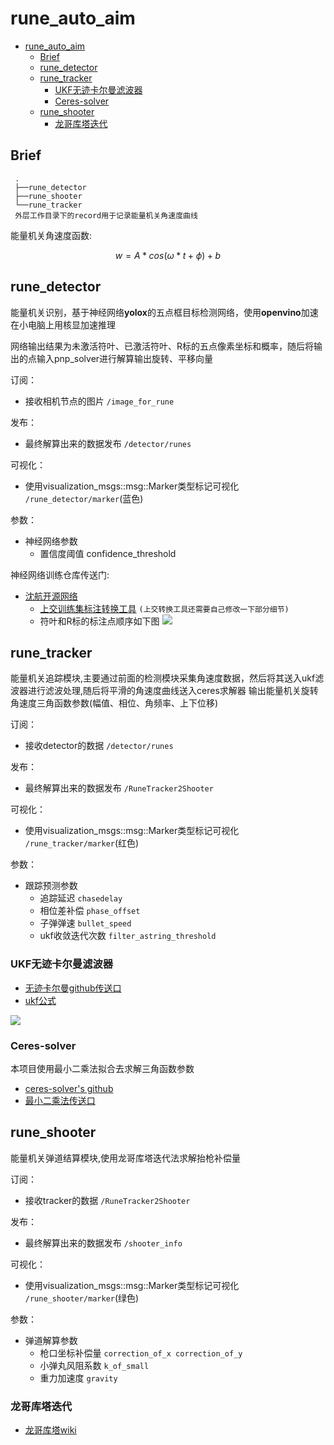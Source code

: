# rune_auto_aim
- [rune\_auto\_aim](#rune_auto_aim)
  - [Brief](#brief)
  - [rune\_detector](#rune_detector)
  - [rune\_tracker](#rune_tracker)
    - [UKF无迹卡尔曼滤波器](#ukf无迹卡尔曼滤波器)
    - [Ceres-solver](#ceres-solver)
  - [rune\_shooter](#rune_shooter)
    - [龙哥库塔迭代](#龙哥库塔迭代)
  
## Brief
```
 .
 ├──rune_detector
 ├──rune_shooter
 └──rune_tracker
 外层工作目录下的record用于记录能量机关角速度曲线
 ```
 能量机关角速度函数:
 
$$  w = A * cos (\omega * t + \phi) + b  $$

## rune_detector
能量机关识别，基于神经网络**yolox**的五点框目标检测网络，使用**openvino**加速在小电脑上用核显加速推理

网络输出结果为未激活符叶、已激活符叶、R标的五点像素坐标和概率，随后将输出的点输入pnp_solver进行解算输出旋转、平移向量

订阅：
- 接收相机节点的图片 `/image_for_rune`

发布：
- 最终解算出来的数据发布 `/detector/runes`

可视化：
- 使用visualization_msgs::msg::Marker类型标记可视化 `/rune_detector/marker`(蓝色)

参数：
- 神经网络参数
  - 置信度阈值 confidence_threshold

神经网络训练仓库传送门:
- [沈航开源网络](https://github.com/tup-robomaster/TUP-NN-Train-2)
  - [上交训练集标注转换工具](https://github.com/Spphire/RM-labeling-tool)
  ```(上交转换工具还需要自己修改一下部分细节)```
  - 符叶和R标的标注点顺序如下图
![](docs/RunePoint.jpg)

## rune_tracker
能量机关追踪模块,主要通过前面的检测模块采集角速度数据，然后将其送入ukf滤波器进行滤波处理,随后将平滑的角速度曲线送入ceres求解器
输出能量机关旋转角速度三角函数参数(幅值、相位、角频率、上下位移)

订阅：
- 接收detector的数据 `/detector/runes`

发布：
- 最终解算出来的数据发布 `/RuneTracker2Shooter`

可视化：
- 使用visualization_msgs::msg::Marker类型标记可视化 `/rune_tracker/marker`(红色)

参数：
- 跟踪预测参数
  - 追踪延迟 `chasedelay`
  - 相位差补偿 `phase_offset`
  - 子弹弹速 `bullet_speed`
  - ukf收敛迭代次数 `filter_astring_threshold`

### UKF无迹卡尔曼滤波器
- [无迹卡尔曼github传送口](https://github.com/saishiva024/LIDAR-RADAR-Fusion-UKF/blob/master/src/ukf.cpp)
- [ukf公式](https://zhuanlan.zhihu.com/p/359811364)

![](../armor_auto_aim/armor_tracker/docs/Kalman_filter_model.png)

### Ceres-solver
本项目使用最小二乘法拟合去求解三角函数参数
- [ceres-solver's github](https://github.com/ceres-solver/ceres-solver)
- [最小二乘法传送口](https://zhuanlan.zhihu.com/p/38128785)

## rune_shooter
能量机关弹道结算模块,使用龙哥库塔迭代法求解抬枪补偿量

订阅：
- 接收tracker的数据 `/RuneTracker2Shooter`

发布：
- 最终解算出来的数据发布 `/shooter_info`

可视化：
- 使用visualization_msgs::msg::Marker类型标记可视化 `/rune_shooter/marker`(绿色)

参数：
- 弹道解算参数
  - 枪口坐标补偿量 `correction_of_x correction_of_y`
  - 小弹丸风阻系数 `k_of_small`
  - 重力加速度 `gravity`

### 龙哥库塔迭代
- [龙哥库塔wiki](https://zh.wikipedia.org/wiki/%E9%BE%99%E6%A0%BC-%E5%BA%93%E5%A1%94%E6%B3%95)
  

